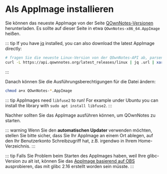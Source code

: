 # Als AppImage installieren

Sie können das neueste AppImage von der Seite [QOwnNotes-Versionen](https://github.com/pbek/QOwnNotes/releases) herunterladen. Es sollte auf dieser Seite in etwa `QOwnNotes-x86_64.AppImage` heißen.

::: tip
If you have [jq](https://stedolan.github.io/jq/) installed, you can also download the latest AppImage directly:

```bash
# fragen Sie die neueste Linux-Version von der QOwnNotes-API ab, parsen Sie die JSON nach der URL und laden Sie sie runter
curl -L https://api.qownnotes.org/latest_releases/linux | jq .url | xargs curl -Lo QOwnNotes-x86_64.AppImage
```

:::

Danach können Sie die Ausführungsberechtigungen für die Datei ändern:

```bash
chmod a+x QOwnNotes-*.AppImage
```

::: tip
AppImages need `libfuse2` to run! For example under Ubuntu you can install the library with `sudo apt install libfuse2`.
:::

Nachher sollten Sie das AppImage ausführen können, um QOwnNotes zu starten.

::: warning
Wenn Sie den **automatischen Updater** verwenden möchten, stellen Sie bitte sicher, dass Sie Ihr AppImage an einem Ort ablegen, auf den Ihr Benutzerkonto Schreibzugriff hat, z.B. irgendwo in Ihrem Home-Verzeichnis.
:::

::: tip
Falls Sie Problem beim Starten des AppImages haben, weil Ihre glibc-Version zu alt ist, können Sie das [AppImage basierend auf OBS](https://download.opensuse.org/repositories/home:/pbek:/QOwnNotes/AppImage/QOwnNotes-latest-x86_64.AppImage) ausprobieren, das mit glibc 2.16 erstellt worden sein müsste.
:::
